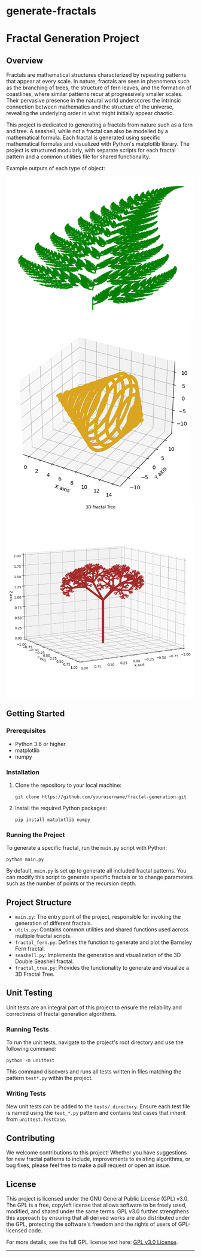# generate-fractals
# Fractal Generation Project

## Overview
Fractals are mathematical structures characterized by repeating patterns that appear at every scale. In nature, fractals are seen in phenomena such as the branching of trees, the structure of fern leaves, and the formation of coastlines, where similar patterns recur at progressively smaller scales. Their pervasive presence in the natural world underscores the intrinsic connection between mathematics and the structure of the universe, revealing the underlying order in what might initially appear chaotic.

This project is dedicated to generating a fractals from nature such as a fern and tree. A seashell, while not a fractal can also be modelled by a mathematical formula. Each fractal is generated using specific mathematical formulas and visualized with Python's matplotlib library. The project is structured modularly, with separate scripts for each fractal pattern and a common utilities file for shared functionality.

Example outputs of each type of object:

![Fractal Fern](fractal_fern.png "Fractal Fern")
![Seashell](seashell.png "Seashell")
![Fractal Tree](fractal_tree.png "Fractal Tree")

## Getting Started

### Prerequisites
- Python 3.6 or higher
- matplotlib
- numpy

### Installation
1. Clone the repository to your local machine:
   ```
   git clone https://github.com/yourusername/fractal-generation.git
   ```
2. Install the required Python packages:
   ```
   pip install matplotlib numpy
   ```

### Running the Project
To generate a specific fractal, run the `main.py` script with Python:
```
python main.py
```

By default, `main.py` is set up to generate all included fractal patterns. You can modify this script to generate specific fractals or to change parameters such as the number of points or the recursion depth.

## Project Structure
- `main.py`: The entry point of the project, responsible for invoking the generation of different fractals.
- `utils.py`: Contains common utilities and shared functions used across multiple fractal scripts.
- `fractal_fern.py`: Defines the function to generate and plot the Barnsley Fern fractal.
- `seashell.py`: Implements the generation and visualization of the 3D Double Seashell fractal.
- `fractal_tree.py`: Provides the functionality to generate and visualize a 3D Fractal Tree.

## Unit Testing
Unit tests are an integral part of this project to ensure the reliability and correctness of fractal generation algorithms.

### Running Tests
To run the unit tests, navigate to the project's root directory and use the following command:

```
python -m unittest
```
This command discovers and runs all tests written in files matching the pattern `test*.py` within the project.

### Writing Tests
New unit tests can be added to the `tests/ directory`. Ensure each test file is named using the `test_*.py` pattern and contains test cases that inherit from `unittest.TestCase`.

## Contributing
We welcome contributions to this project! Whether you have suggestions for new fractal patterns to include, improvements to existing algorithms, or bug fixes, please feel free to make a pull request or open an issue.

## License

This project is licensed under the GNU General Public License (GPL) v3.0. The GPL is a free, copyleft license that allows software to be freely used, modified, and shared under the same terms. GPL v3.0 further strengthens this approach by ensuring that all derived works are also distributed under the GPL, protecting the software's freedom and the rights of users of GPL-licensed code.

For more details, see the full GPL license text here: [GPL v3.0 License](https://www.gnu.org/licenses/gpl-3.0.html).



---
